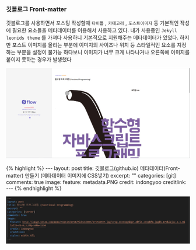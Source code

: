 

### 깃블로그 Front-matter



깃블로그를 사용하면서 포스팅 작성할때 `타이틀` , `카테고리` , `포스트이미지` 등 기본적인 작성에 필요한 요소들을 메타데이터를 이용해서 사용하고 있다. 내가 사용중인 `Jekyll leonids theme` 를 가져다 사용하니 기본적으로 지원해주는 메타데이터가 있었다. 하지만 포스트 이미지를 올리는 부분에 이미지의 사이즈나 위치 등 스타일적인 요소를 지정하는 부분을 설정이 불가능 하다보니 이미지가 너무 크게 나타나거나 오른쪽에 이미지를 붙이지 못하는 경우가 발생했다 



![Front-metter](/img/예시1.PNG)

{% highlight %}
    ---
        layout: post
        title: 깃블로그(github.io) 메타데이터(Front-matter) 만들기 (메타데이터 이미지에 CSS넣기)
        excerpt: ""
        categories: [git]
        comments: true
        image:
        feature: metadata.PNG
        credit: indongyoo
        creditlink: 
    ---
{% endhighlight %}



![Front-metter](/img/예시.PNG) 